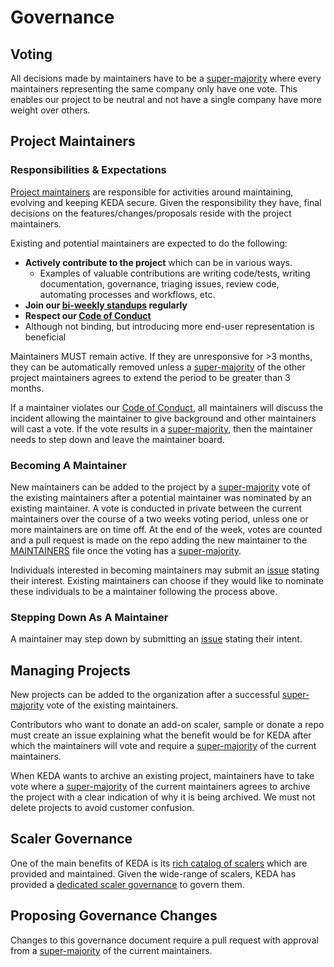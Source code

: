 # Governance

## Voting

All decisions made by maintainers have to be a [super-majority][super-majority] where every maintainers representing the same company only have one vote. This enables our project to be neutral and not have a single company have more weight over others.

## Project Maintainers

### Responsibilities & Expectations

[Project maintainers][maintainers] are responsible for activities around maintaining, evolving and keeping KEDA secure. Given the responsibility they have, final decisions on the features/changes/proposals reside with the project maintainers.

Existing and potential maintainers are expected to do the following:

- **Actively contribute to the project** which can be in various ways.
  - Examples of valuable contributions are writing code/tests, writing documentation, governance, triaging issues, review code, automating processes and workflows, etc.
- **Join our [bi-weekly standups][standup] regularly**
- **Respect our [Code of Conduct][code-of-conduct]**
- Although not binding, but introducing more end-user representation is beneficial

Maintainers MUST remain active. If they are unresponsive for >3 months, they can be automatically removed unless a
[super-majority][super-majority] of the other project maintainers agrees to extend the period to be greater than 3 months.

If a maintainer violates our [Code of Conduct][code-of-conduct], all maintainers will discuss the incident allowing the maintainer to give background and other maintainers will cast a vote. If the vote results in a [super-majority][super-majority], then the maintainer needs to step down and leave the maintainer board.

### Becoming A Maintainer

New maintainers can be added to the project by a [super-majority][super-majority]
vote of the existing maintainers after a potential maintainer was nominated by an existing maintainer. A vote is conducted in private between the current maintainers over the course of a two weeks voting period, unless one or more maintainers are on time off. At the end of the week, votes are counted and a pull request is made on the repo adding the new maintainer to the [MAINTAINERS](MAINTAINERS.md) file once the voting has a [super-majority][super-majority].

Individuals interested in becoming maintainers may submit an [issue][create-governance-issue] stating their interest.  Existing maintainers can choose if they would like to nominate these individuals to be a maintainer following the process above.

### Stepping Down As A Maintainer

A maintainer may step down by submitting an [issue][create-governance-issue] stating their intent.

## Managing Projects

New projects can be added to the organization after a successful [super-majority][super-majority] vote of the existing maintainers.

Contributors who want to donate an add-on scaler, sample or donate a repo must create an issue explaining what the benefit would be for KEDA after which the maintainers will vote and require a [super-majority][super-majority] of the current maintainers.

When KEDA wants to archive an existing project, maintainers have to take vote where  a [super-majority][super-majority] of the current maintainers agrees to archive the project with a clear indication of why it is being archived. We must not delete projects to avoid customer confusion.

## Scaler Governance

One of the main benefits of KEDA is its [rich catalog of scalers][scaler-catalog] which are provided and maintained. Given the wide-range of scalers, KEDA has provided a [dedicated scaler governance][scalers] to govern them.

## Proposing Governance Changes

Changes to this governance document require a pull request with approval from a
[super-majority][super-majority] of
the current maintainers.

[code-of-conduct]: CODE_OF_CONDUCT.md
[create-governance-issue]: https://github.com/kedacore/governance/issues/new
[maintainers]: MAINTAINERS.md
[scaler-catalog]: https://keda.sh/docs/latest/scalers/
[scalers]: SCALERS.md
[standup]: https://keda.sh/community/
[super-majority]: https://en.wikipedia.org/wiki/Supermajority#Two-thirds_vote